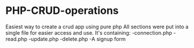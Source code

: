 # PHP-CRUD-operations
Easiest way to create a crud app using pure php
All sections were put into a single file for easier access and use.
It's containing:
-connection.php
-read.php
-update.php
-delete.php
-A signup form

